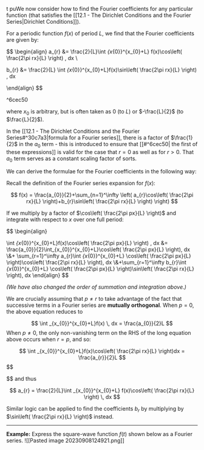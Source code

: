 t puWe now consider how to find the Fourier coefficients for any particular function (that satisfies the [[12.1 - The Dirichlet Conditions and the Fourier Series|Dirichlet Conditions]]).

For a periodic function $f(x)$ of period $L$, we find that the Fourier coefficients are given by:

$$
\begin{align}
a_{r} &= \frac{2}{L}\int _{x_{0}}^{x_{0}+L} f(x)\cos\left( \frac{2\pi rx}{L} \right) \, dx  \\

b_{r} &= \frac{2}{L} \int _{x_{0}}^{x_{0}+L}f(x)\sin\left( \frac{2\pi rx}{L} \right) \, dx 

\end{align}
$$

^6cec50

where $x_{0}$ is arbitrary, but is often taken as $0$ (to $L$) or $-\frac{L}{2}$ (to $\frac{L}{2}$).

In the [[12.1 - The Dirichlet Conditions and the Fourier Series#^30c7a3|formula for a Fourier series]], there is a factor of $\frac{1}{2}$ in the $a_0$ term - this is introduced to ensure that [[#^6cec50| the first of these expressions]] is valid for the case that $r=0$ as well as for $r>0$. That $a_{0}$ term serves as a constant scaling factor of sorts. 

We can derive the formulae for the Fourier coefficients in the following way:

Recall the definition of the Fourier series expansion for $f(x)$:

$$
f(x) = \frac{a_{0}}{2}+\sum_{n=1}^\infty \left( a_{r}\cos\left( \frac{2\pi rx}{L} \right)+b_{r}\sin\left( \frac{2\pi rx}{L} \right) \right)
$$

If we multiply by a factor of $\cos\left( \frac{2\pi px}{L} \right)$ and integrate with respect to $x$ over one full period:

$$
\begin{align}

\int _{x_{0}}^{x_{0}+L}f(x)\cos\left( \frac{2\pi px}{L} \right) \, dx 
&= \frac{a_{0}}{2}\int_{x_{0}}^{x_{0}+L}\cos\left( \frac{2\pi px}{L} \right)\, dx  \\&+ \sum_{r=1}^\infty a_{r}\int _{x_{0}}^{x_{0}+L} \cos\left( \frac{2\pi px}{L} \right)\cos\left( \frac{2\pi rx}{L} \right)\, dx \\&+\sum_{r=1}^\infty b_{r}\int _{x_{0}}^{x_{0}+L} \cos\left( \frac{2\pi px}{L} \right)\sin\left( \frac{2\pi rx}{L} \right)\, dx 
\end{align}
$$

*(We have also changed the order of summation and integration above.)*

We are crucially assuming that $p\neq r$ to take advantage of the fact that successive terms in a Fourier series are **mutually orthogonal**. When $p=0$, the above equation reduces to 

$$
\int _{x_{0}}^{x_{0}+L}f(x) \, dx  = \frac{a_{0}}{2}L
$$
When $p\neq 0$, the only non-vanishing term on the RHS of the long equation above occurs when $r=p$, and so:

$$
\int _{x_{0}}^{x_{0}+L}f(x)\cos\left( \frac{2\pi rx}{L} \right)dx = \frac{a_{r}}{2}L
$$
$$

$$
and thus 

$$
a_{r} = \frac{2}{L}\int _{x_{0}}^{x_{0}+L} f(x)\cos\left( \frac{2\pi rx}{L} \right) \, dx
$$

Similar logic can be applied to find the coefficients $b_{r}$ by multiplying by $\sin\left( \frac{2\pi rx}{L} \right)$ instead.

***

**Example:** Express the square-wave function $f(t)$ shown below as a Fourier series.
![[Pasted image 20230908124921.png]]
